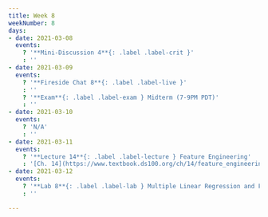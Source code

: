 ```yaml
---
title: Week 8
weekNumber: 8
days:
- date: 2021-03-08
  events:
    ? '**Mini-Discussion 4**{: .label .label-crit }'
    : ''
- date: 2021-03-09
  events:
    ? '**Fireside Chat 8**{: .label .label-live }'
    : ''
    ? '**Exam**{: .label .label-exam } Midterm (7-9PM PDT)'
    : ''
- date: 2021-03-10
  events:
    ? 'N/A'
    : ''
- date: 2021-03-11
  events:
    ? '**Lecture 14**{: .label .label-lecture } Feature Engineering'
    : '[Ch. 14](https://www.textbook.ds100.org/ch/14/feature_engineering.html)'
- date: 2021-03-12
  events:
    ? '**Lab 8**{: .label .label-lab } Multiple Linear Regression and Feature Engineering (due Mar 18)'
    : ''

---
```

